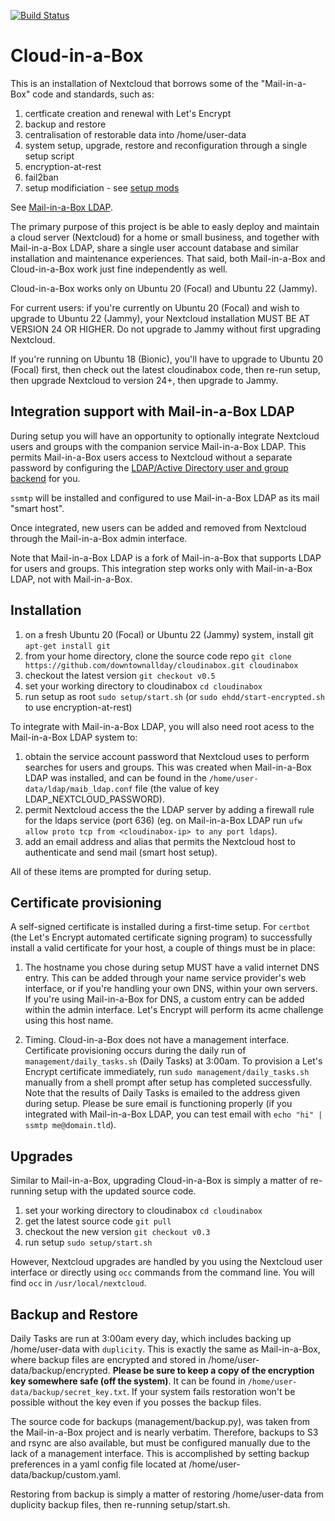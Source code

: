 [![Build Status](https://travis-ci.org/downtownallday/cloudinabox.svg?branch=master)](https://travis-ci.org/downtownallday/cloudinabox)

# Cloud-in-a-Box

This is an installation of Nextcloud that borrows some of the "Mail-in-a-Box" code and standards, such as:

1. certficate creation and renewal with Let's Encrypt
1. backup and restore
1. centralisation of restorable data into /home/user-data
1. system setup, upgrade, restore and reconfiguration through a single setup script
1. encryption-at-rest
1. fail2ban
1. setup modificiation - see [setup mods](setup/mods.available/README.md)

See [Mail-in-a-Box LDAP](https://github.com/downtownallday/mailinabox-ldap).

The primary purpose of this project is be able to easly deploy and maintain a cloud server (Nextcloud) for a home or small business, and together with Mail-in-a-Box LDAP, share a single user account database and similar installation and maintenance experiences. That said, both Mail-in-a-Box and Cloud-in-a-Box work just fine independently as well.

Cloud-in-a-Box works only on Ubuntu 20 (Focal) and Ubuntu 22 (Jammy).

For current users: if you're currently on Ubuntu 20 (Focal) and wish to upgrade to Ubuntu 22 (Jammy), your Nextcloud installation MUST BE AT VERSION 24 OR HIGHER. Do not upgrade to Jammy without first upgrading Nextcloud.

If you're running on Ubuntu 18 (Bionic), you'll have to upgrade to Ubuntu 20 (Focal) first, then check out the latest cloudinabox code, then re-run setup, then upgrade Nextcloud to version 24+, then upgrade to Jammy.


## Integration support with Mail-in-a-Box LDAP

During setup you will have an opportunity to optionally integrate Nextcloud users and groups with the companion service Mail-in-a-Box LDAP. This permits Mail-in-a-Box users access to Nextcloud without a separate password by configuring the [LDAP/Active Directory user and group backend](https://nextcloud.com/usermanagement/) for you.

`ssmtp` will be installed and configured to use Mail-in-a-Box LDAP as its mail "smart host".

Once integrated, new users can be added and removed from Nextcloud through the Mail-in-a-Box admin interface.

Note that Mail-in-a-Box LDAP is a fork of Mail-in-a-Box that supports LDAP for users and groups. This integration step works only with Mail-in-a-Box LDAP, not with Mail-in-a-Box.


## Installation

1. on a fresh Ubuntu 20 (Focal) or Ubuntu 22 (Jammy) system, install git `apt-get install git`
2. from your home directory, clone the source code repo `git clone https://github.com/downtownallday/cloudinabox.git cloudinabox`
3. checkout the latest version `git checkout v0.5`
4. set your working directory to cloudinabox `cd cloudinabox`
5. run setup as root `sudo setup/start.sh` (or `sudo ehdd/start-encrypted.sh` to use encryption-at-rest)

To integrate with Mail-in-a-Box LDAP, you will also need root acess to the Mail-in-a-Box LDAP system to:

1. obtain the service account password that Nextcloud uses to perform searches for users and groups. This was created when Mail-in-a-Box LDAP was installed, and can be found in the `/home/user-data/ldap/maib_ldap.conf` file (the value of key LDAP_NEXTCLOUD_PASSWORD).
2. permit Nextcloud access the the LDAP server by adding a firewall rule for the ldaps service (port 636) (eg. on Mail-in-a-Box LDAP run `ufw allow proto tcp from <cloudinabox-ip> to any port ldaps`).
3. add an email address and alias that permits the Nextcloud host to authenticate and send mail (smart host setup).

All of these items are prompted for during setup.



## Certificate provisioning

A self-signed certificate is installed during a first-time setup. For `certbot` (the Let's Encrypt automated certificate signing program) to successfully install a valid certificate for your host, a couple of things must be in place:

1. The hostname you chose during setup MUST have a valid internet DNS entry. This can be added through your name service provider's web interface, or if you're handling your own DNS, within your own servers. If you're using Mail-in-a-Box for DNS, a custom entry can be added within the admin interface. Let's Encrypt will perform its acme challenge using this host name.

2. Timing. Cloud-in-a-Box does not have a management interface. Certificate provisioning occurs during the daily run of `management/daily_tasks.sh` (Daily Tasks) at 3:00am. To provision a Let's Encrypt certificate immediately, run `sudo management/daily_tasks.sh` manually from a shell prompt after setup has completed successfully. Note that the results of Daily Tasks is emailed to the address given during setup. Please be sure email is functioning properly (if you integrated with Mail-in-a-Box LDAP, you can test email with `echo "hi" | ssmtp me@domain.tld`).


## Upgrades

Similar to Mail-in-a-Box, upgrading Cloud-in-a-Box is simply a matter of re-running setup with the updated source code.

1. set your working directory to cloudinabox `cd cloudinabox`
1. get the latest source code `git pull`
1. checkout the new version `git checkout v0.3`
1. run setup `sudo setup/start.sh`

However, Nextcloud upgrades are handled by you using the Nextcloud user interface or directly using `occ` commands from the command line. You will find `occ` in `/usr/local/nextcloud`.


## Backup and Restore

Daily Tasks are run at 3:00am every day, which includes backing up /home/user-data with `duplicity`. This is exactly the same as Mail-in-a-Box, where backup files are encrypted and stored in /home/user-data/backup/encrypted. **Please be sure to keep a copy of the encryption key somewhere safe (off the system)**. It can be found in `/home/user-data/backup/secret_key.txt`. If your system fails restoration won't be possible without the key even if you posses the backup files.

The source code for backups (management/backup.py), was taken from the Mail-in-a-Box project and is nearly verbatim. Therefore, backups to S3 and rsync are also available, but must be configured manually due to the lack of a management interface. This is accomplished by setting backup preferences in a yaml config file located at /home/user-data/backup/custom.yaml.

Restoring from backup is simply a matter of restoring /home/user-data from duplicity backup files, then re-running setup/start.sh.

